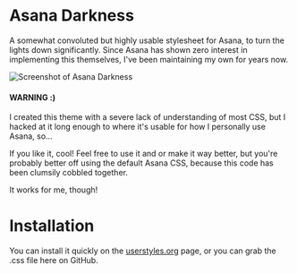 # Asana Darkness
A somewhat convoluted but highly usable stylesheet for Asana, to turn the lights down significantly. Since Asana has shown zero interest in implementing this themselves, I've been maintaining my own for years now.

![Screenshot of Asana Darkness](https://i.imgur.com/69HO4PU.jpg)

#### WARNING :)
I created this theme with a severe lack of understanding of most CSS, but I hacked at it long enough to where it's usable for how I personally use Asana, so...

If you like it, cool! Feel free to use it and or make it way better, but you're probably better off using the default Asana CSS, because this code has been clumsily cobbled together.

It works for me, though!

# Installation
You can install it quickly on the [userstyles.org](https://userstyles.org/styles/150563/asana-darkness) page, or you can grab the .css file here on GitHub.